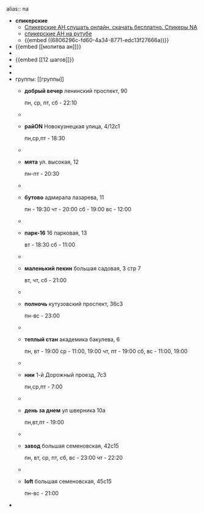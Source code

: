alias:: na

- **спикерские**
	- [Спикерские АН слушать онлайн, скачать бесплатно. Спикеры NA](https://sputnik-na.ru/interesnoe/spikerskie)
	- [спикерские АН на рутубе](https://rutube.ru/channel/44965118)
	- {{embed ((6806296c-fd60-4a34-8771-edc13f27666a))}}
- {{embed [[молитва ан]]}}
-
- {{embed [[12 шагов]]}}
-
-
- группы: [[группы]]
	- **добрый вечер**
	  ленинский проспект, 90
	  
	  пн, ср, пт, сб - 22:10
	-
	- **райON**
	  Новокузнецкая улица, 4/12с1
	  
	  пн,ср,пт - 18:30
	-
	- **мята**
	  ул. высокая, 12
	  
	  пн-пт - 20:30
	-
	- **бутово**
	  адмирала лазарева, 11
	  
	  пн - 19:30
	  чт - 20:00
	  сб - 19:00
	  вс - 12:00
	-
	- **парк-16**
	  16 парковая, 13
	  
	  вт - 18:30
	  сб - 11:00
	-
	- **маленький пекин**
	  большая садовая, 3 стр 7
	  
	  вт, чт, сб - 21:00
	-
	- **полночь**
	  кутузовский проспект, 36с3
	  
	  пн-вс - 23:00
	-
	- **теплый стан**
	  академика бакулева, 6
	  
	  пн, вт - 19:00
	  ср - 11:00, 19:00
	  чт, пт - 19:00
	  сб, вс - 11:00, 19:00
	-
	- **нии**
	  1-й Дорожный проезд, 7с3
	  
	  пн,ср,пт - 7:00
	-
	- **день за днем**
	  ул шверника 10а
	  
	  пн,вт,пт - 19:00
	-
	- **завод**
	  большая семеновская, 42с15
	  
	  пн, вт, ср, пт, сб, вс - 23:00
	  чт - 22:20
	-
	- **loft**
	  большая семеновская, 45с15
	  
	  пн-вс - 21:00
-